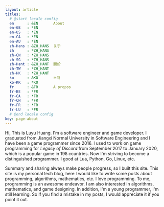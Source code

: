 ```yaml
---
layout: article
titles:
  # @start locale config
  en      : &EN       About
  en-GB   : *EN
  en-US   : *EN
  en-CA   : *EN
  en-AU   : *EN
  zh-Hans : &ZH_HANS  关于
  zh      : *ZH_HANS
  zh-CN   : *ZH_HANS
  zh-SG   : *ZH_HANS
  zh-Hant : &ZH_HANT  關於
  zh-TW   : *ZH_HANT
  zh-HK   : *ZH_HANT
  ko      : &KO       소개
  ko-KR   : *KO
  fr      : &FR       À propos
  fr-BE   : *FR
  fr-CA   : *FR
  fr-CH   : *FR
  fr-FR   : *FR
  fr-LU   : *FR
  # @end locale config
key: page-about
---
```

Hi, This is Luyu Huang. I'm a software engineer and game developer. I graduated from Jiangxi Normal University in Software Engineering and I have been a game programmer since 2016. I used to work on game programming for *Legacy of Discord* from September 2017 to January 2020, which is a popular game in 198 countries. Now I'm striving to become a distinguished programmer. I good at Lua, Python, Go, Linux, etc.

Summary and sharing always make people progress, so I built this site. This site is my personal tech blog, here I would like to write some posts about programming, algorithms, mathematics, etc. I love programming. To me, programming is an awesome endeavor. I am also interested in algorithms, mathematics, and game designing. In addition, I'm a young programmer, I'm still learning. So if you find a mistake in my posts, I would appreciate it if you point it out.
